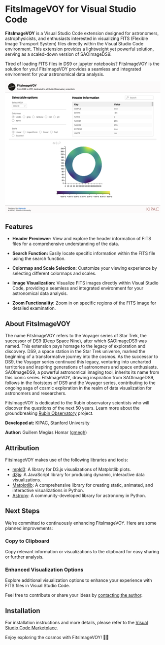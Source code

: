 # FitsImageVOY for Visual Studio Code

**FitsImageVOY** is a Visual Studio Code extension designed for astronomers, astrophysicists, and enthusiasts interested in visualizing FITS (Flexible Image Transport System) files directly within the Visual Studio Code environment. This extension provides a lightweight yet powerful solution, serving as a scaled-down version of SAOImageDS9. 

Tired of loading FITS files in DS9 or jupyter notebooks? FitsImageVOY is the solution for you! FitsImageVOY provides a seamless and integrated environment for your astronomical data analysis.

![FitsImageVOY in Action](assets/screenshot.png)


## Features

- **Header Previewer:** View and explore the header information of FITS files for a comprehensive understanding of the data.

- **Search Function:** Easily locate specific information within the FITS file using the search function.

- **Colormap and Scale Selection:** Customize your viewing experience by selecting different colormaps and scales.

- **Image Visualization:** Visualize FITS images directly within Visual Studio Code, providing a seamless and integrated environment for your astronomical data analysis.

- **Zoom Functionality:** Zoom in on specific regions of the FITS image for detailed examination.

## About FitsImageVOY

The name FitsImageVOY refers to the Voyager series of Star Trek, the successor of DS9 (Deep Space Nine), after which SAOImageDS9 was named. This extension pays homage to the legacy of exploration and discovery. DS9, a space station in the Star Trek universe, marked the beginning of a transformative journey into the cosmos. As the successor to DS9, the Voyager series continued this legacy, venturing into uncharted territories and inspiring generations of astronomers and space enthusiasts. SAOImageDS9, a powerful astronomical imaging tool, inherits its name from this iconic series. FitsImageVOY, drawing inspiration from SAOImageDS9, follows in the footsteps of DS9 and the Voyager series, contributing to the ongoing saga of cosmic exploration in the realm of data visualization for astronomers and researchers.

FitsImageVOY is dedicated to the Rubin observatory scientists who will discover the questions of the next 50 years. Learn more about the groundbreaking [Rubin Observatory](https://www.lsst.org/) project. 

**Developed at:** KIPAC, Stanford University

**Author:** Guillem Megias Homar ([gmegh](https://github.com/gmegh/))

## Attribution

FitsImageVOY makes use of the following libraries and tools:

- [mpld3](https://mpld3.github.io/): A library for D3.js visualizations of Matplotlib plots.
- [d3js](https://d3js.org/): A JavaScript library for producing dynamic, interactive data visualizations.
- [Matplotlib](https://matplotlib.org/): A comprehensive library for creating static, animated, and interactive visualizations in Python.
- [Astropy](https://www.astropy.org/): A community-developed library for astronomy in Python.

## Next Steps

We're committed to continuously enhancing FitsImageVOY. Here are some planned improvements:

### Copy to Clipboard

Copy relevant information or visualizations to the clipboard for easy sharing or further analysis.

### Enhanced Visualization Options

Explore additional visualization options to enhance your experience with FITS files in Visual Studio Code.

Feel free to contribute or share your ideas by [contacting the author](https://github.com/gmegh/).

## Installation

For installation instructions and more details, please refer to the [Visual Studio Code Marketplace](https://marketplace.visualstudio.com/items/your-extension-name).

Enjoy exploring the cosmos with FitsImageVOY! 🌌🔭